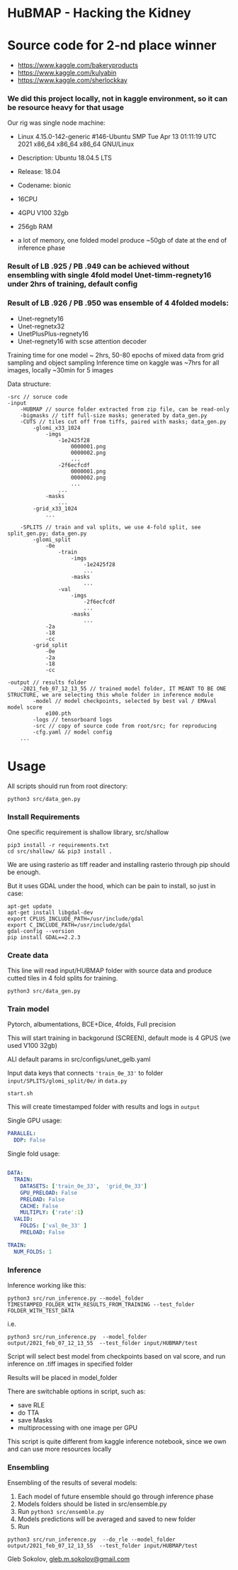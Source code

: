 # HuBMAP - Hacking the Kidney

# Source code for 2-nd place winner
- https://www.kaggle.com/bakeryproducts
- https://www.kaggle.com/kulyabin
- https://www.kaggle.com/sherlockkay


### We did this project locally, not in kaggle environment, so it can be resource heavy for that usage

Our rig was single node machine:

- Linux 4.15.0-142-generic #146-Ubuntu SMP Tue Apr 13 01:11:19 UTC 2021 x86_64 x86_64 x86_64 GNU/Linux
- Description:	Ubuntu 18.04.5 LTS
- Release:	18.04
- Codename:	bionic

- 16CPU
- 4GPU V100 32gb
- 256gb RAM
- a lot of memory, one folded model produce ~50gb of date at the end of inference phase


### Result of LB .925 / PB .949 can be achieved without ensembling with single 4fold model Unet-timm-regnety16 under 2hrs of training, default config
### Result of LB .926 / PB .950 was ensemble of 4 4folded models:
- Unet-regnety16
- Unet-regnetx32
- UnetPlusPlus-regnety16
- Unet-regnety16 with scse attention decoder

Training time for one model ~ 2hrs, 50-80 epochs of mixed data from grid sampling and object sampling
Inference time on kaggle was ~7hrs for all images, locally ~30min for 5 images



Data structure:
```
-src // soruce code
-input
    -HUBMAP // source folder extracted from zip file, can be read-only
    -bigmasks // tiff full-size masks; generated by data_gen.py
    -CUTS // tiles cut off from tiffs, paired with masks; data_gen.py
        -glomi_x33_1024
            -imgs
                -1e2425f28
                    0000001.png
                    0000002.png
                    ...
                -2f6ecfcdf
                    0000001.png
                    0000002.png
                    ...
                ...
            -masks
                ...
        -grid_x33_1024
            ...

    -SPLITS // train and val splits, we use 4-fold split, see split_gen.py; data_gen.py
        -glomi_split
            -0e
                -train
                    -imgs
                        -1e2425f28
                        ...
                    -masks
                        ...
                -val
                    -imgs
                        -2f6ecfcdf
                        ...
                    -masks
                        ...
            -2a
            -18
            -cc
        -grid_split
            -0e
            -2a
            -18
            -cc
            
-output // results folder
    -2021_feb_07_12_13_55 // trained model folder, IT MEANT TO BE ONE STRUCTURE, we are selecting this whole folder in inference module
        -model // model checkpoints, selected by best val / EMAval model score
            e100.pth
        -logs // tensorboard logs
        -src // copy of source code from root/src; for reproducing
        -cfg.yaml // model config
    ...
```


# Usage

All scripts should run from root directory:
```
python3 src/data_gen.py
```

### Install Requirements
One specific requirement is shallow library, src/shallow
```
pip3 install -r requirements.txt
cd src/shallow/ && pip3 install .

```
We are using rasterio as tiff reader and installing rasterio through pip should be enough.

But it uses GDAL under the hood, which can be pain to install, so just in case:
```
apt-get update
apt-get install libgdal-dev
export CPLUS_INCLUDE_PATH=/usr/include/gdal
export C_INCLUDE_PATH=/usr/include/gdal
gdal-config --version
pip install GDAL==2.2.3
```


### Create data

This line will read input/HUBMAP folder with source data and produce cutted tiles in 4 fold splits for training.
```
python3 src/data_gen.py

```
### Train model

Pytorch, albumentations, BCE+Dice, 4folds, Full precision

This will start training in backgorund (SCREEN), default mode is 4 GPUS (we used V100 32gb)

ALl default params in src/configs/unet_gelb.yaml

Input data keys that connects `'train_0e_33'` to folder `input/SPLITS/glomi_split/0e/` in `data.py`

```
start.sh

```
This will create timestamped folder with results and logs in `output`


Single GPU usage: 
```yaml
PARALLEL:
  DDP: False
```

Single fold usage:
```yaml

DATA:
  TRAIN:
    DATASETS: ['train_0e_33',  'grid_0e_33']
    GPU_PRELOAD: False
    PRELOAD: False
    CACHE: False
    MULTIPLY: {'rate':1}
  VALID:
    FOLDS: ['val_0e_33' ]
    PRELOAD: False

TRAIN:
  NUM_FOLDS: 1
```

### Inference

Inference working like this:
```
python3 src/run_inference.py --model_folder TIMESTAMPED_FOLDER_WITH_RESULTS_FROM_TRAINING --test_folder FOLDER_WITH_TEST_DATA
```
i.e.
```
python3 src/run_inference.py  --model_folder output/2021_feb_07_12_13_55  --test_folder input/HUBMAP/test
```

Script will select best model from checkpoints based on val score, and run inference on .tiff images in specified folder

Results will be placed in model_folder

There are switchable options in script, such as:

- save RLE
- do TTA
- save Masks
- multiprocessing with one image per GPU


This script is quite different from kaggle inference notebook, since we own and can use more resources locally

### Ensembling

Ensembling of the results of several models:
1. Each model of future ensemble should go through inference phase
2. Models folders should be listed in src/ensemble.py
3. Run `python3 src/ensemble.py`
4. Models predictions will be averaged and saved to new folder
5. Run 

```
python3 src/run_inference.py  --do_rle --model_folder output/2021_feb_07_12_13_55  --test_folder input/HUBMAP/test
```

Gleb Sokolov, gleb.m.sokolov@gmail.com


